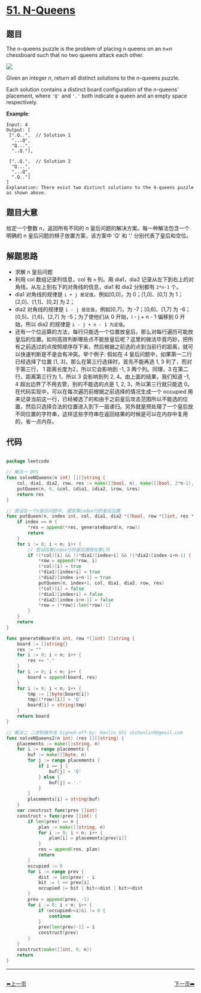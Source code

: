# [51. N-Queens](https://leetcode.com/problems/n-queens/)


## 题目

The n-queens puzzle is the problem of placing n queens on an n×n chessboard such that no two queens attack each other.

![](https://assets.leetcode.com/uploads/2018/10/12/8-queens.png)

Given an integer *n*, return all distinct solutions to the *n*-queens puzzle.

Each solution contains a distinct board configuration of the *n*-queens' placement, where `'Q'` and `'.'` both indicate a queen and an empty space respectively.

**Example**:


    Input: 4
    Output: [
     [".Q..",  // Solution 1
      "...Q",
      "Q...",
      "..Q."],
    
     ["..Q.",  // Solution 2
      "Q...",
      "...Q",
      ".Q.."]
    ]
    Explanation: There exist two distinct solutions to the 4-queens puzzle as shown above.


## 题目大意

给定一个整数 n，返回所有不同的 n 皇后问题的解决方案。每一种解法包含一个明确的 n 皇后问题的棋子放置方案，该方案中 'Q' 和 '.' 分别代表了皇后和空位。


## 解题思路

- 求解 n 皇后问题
- 利用 col 数组记录列信息，col 有 `n` 列。用 dia1，dia2 记录从左下到右上的对角线，从左上到右下的对角线的信息，dia1 和 dia2 分别都有 `2*n-1` 个。
- dia1 对角线的规律是 `i + j 是定值`，例如[0,0]，为 0；[1,0]、[0,1] 为 1；[2,0]、[1,1]、[0,2] 为 2；
- dia2 对角线的规律是 `i - j 是定值`，例如[0,7]，为 -7；[0,6]、[1,7] 为 -6；[0,5]、[1,6]、[2,7] 为 -5；为了使他们从 0 开始，i - j + n - 1 偏移到 0 开始，所以 dia2 的规律是 `i - j + n - 1 为定值`。
- 还有一个位运算的方法，每行只能选一个位置放皇后，那么对每行遍历可能放皇后的位置。如何高效判断哪些点不能放皇后呢？这里的做法毕竟巧妙，把所有之前选过的点按照顺序存下来，然后根据之前选的点到当前行的距离，就可以快速判断是不是会有冲突。举个例子: 假如在 4 皇后问题中，如果第一二行已经选择了位置 [1, 3]，那么在第三行选择时，首先不能再选 1, 3 列了，而对于第三行， 1 距离长度为2，所以它会影响到 -1, 3 两个列。同理，3 在第二行，距离第三行为 1，所以 3 会影响到列 2, 4。由上面的结果，我们知道 -1, 4 超出边界了不用去管，别的不能选的点是 1, 2, 3，所以第三行就只能选 0。在代码实现中，可以在每次遍历前根据之前选择的情况生成一个 occupied 用来记录当前这一行，已经被选了的和由于之前皇后攻击范围所以不能选的位置，然后只选择合法的位置进入到下一层递归。另外就是预处理了一个皇后放不同位置的字符串，这样这些字符串在返回结果的时候是可以在内存中复用的，省一点内存。

## 代码

```go

package leetcode

// 解法一 DFS
func solveNQueens(n int) [][]string {
	col, dia1, dia2, row, res := make([]bool, n), make([]bool, 2*n-1), make([]bool, 2*n-1), []int{}, [][]string{}
	putQueen(n, 0, &col, &dia1, &dia2, &row, &res)
	return res
}

// 尝试在一个n皇后问题中, 摆放第index行的皇后位置
func putQueen(n, index int, col, dia1, dia2 *[]bool, row *[]int, res *[][]string) {
	if index == n {
		*res = append(*res, generateBoard(n, row))
		return
	}
	for i := 0; i < n; i++ {
		// 尝试将第index行的皇后摆放在第i列
		if !(*col)[i] && !(*dia1)[index+i] && !(*dia2)[index-i+n-1] {
			*row = append(*row, i)
			(*col)[i] = true
			(*dia1)[index+i] = true
			(*dia2)[index-i+n-1] = true
			putQueen(n, index+1, col, dia1, dia2, row, res)
			(*col)[i] = false
			(*dia1)[index+i] = false
			(*dia2)[index-i+n-1] = false
			*row = (*row)[:len(*row)-1]
		}
	}
	return
}

func generateBoard(n int, row *[]int) []string {
	board := []string{}
	res := ""
	for i := 0; i < n; i++ {
		res += "."
	}
	for i := 0; i < n; i++ {
		board = append(board, res)
	}
	for i := 0; i < n; i++ {
		tmp := []byte(board[i])
		tmp[(*row)[i]] = 'Q'
		board[i] = string(tmp)
	}
	return board
}

// 解法二 二进制操作法 Signed-off-by: Hanlin Shi shihanlin9@gmail.com
func solveNQueens2(n int) (res [][]string) {
	placements := make([]string, n)
	for i := range placements {
		buf := make([]byte, n)
		for j := range placements {
			if i == j {
				buf[j] = 'Q'
			} else {
				buf[j] = '.'
			}
		}
		placements[i] = string(buf)
	}
	var construct func(prev []int)
	construct = func(prev []int) {
		if len(prev) == n {
			plan := make([]string, n)
			for i := 0; i < n; i++ {
				plan[i] = placements[prev[i]]
			}
			res = append(res, plan)
			return
		}
		occupied := 0
		for i := range prev {
			dist := len(prev) - i
			bit := 1 << prev[i]
			occupied |= bit | bit<<dist | bit>>dist
		}
		prev = append(prev, -1)
		for i := 0; i < n; i++ {
			if (occupied>>i)&1 != 0 {
				continue
			}
			prev[len(prev)-1] = i
			construct(prev)
		}
	}
	construct(make([]int, 0, n))
	return
}

```


----------------------------------------------
<div style="display: flex;justify-content: space-between;align-items: center;">
<p><a href="https://books.halfrost.com/leetcode/ChapterFour/0001~0099/0050.Powx-n/">⬅️上一页</a></p>
<p><a href="https://books.halfrost.com/leetcode/ChapterFour/0001~0099/0052.N-Queens-II/">下一页➡️</a></p>
</div>
